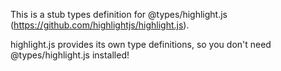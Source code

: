 This is a stub types definition for @types/highlight.js (https://github.com/highlightjs/highlight.js).

highlight.js provides its own type definitions, so you don't need @types/highlight.js installed!